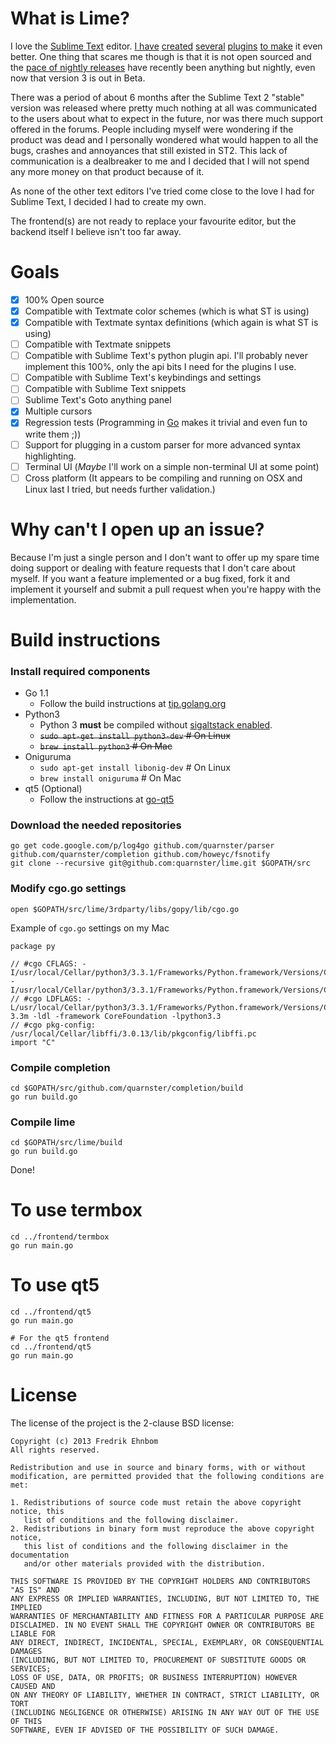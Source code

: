 # What is Lime?

I love the [Sublime Text](http://www.sublimetext.com) editor. [I have](https://github.com/quarnster/SublimeClang) [created](https://github.com/quarnster/SublimeJava) [several](https://github.com/quarnster/CompleteSharp) [plugins](https://github.com/quarnster/SublimeGDB) [to make](https://github.com/quarnster/ADBView) it even better. One thing that scares me though is that it is not open sourced and the [pace of nightly releases](http://www.sublimetext.com/nightly) have recently been anything but nightly, even now that version 3 is out in Beta.

There was a period of about 6 months after the Sublime Text 2 "stable" version was released where pretty much nothing at all was communicated to the users about what to expect in the future, nor was there much support offered in the forums. People including myself were wondering if the product was dead and I personally wondered what would happen to all the bugs, crashes and annoyances that still existed in ST2. This lack of communication is a dealbreaker to me and I decided that I will not spend any more money on that product because of it.

As none of the other text editors I've tried come close to the love I had for Sublime Text, I decided I had to create my own.

The frontend(s) are not ready to replace your favourite editor, but the backend itself I believe isn't too far away.

# Goals

- [x] 100% Open source
- [x] Compatible with Textmate color schemes (which is what ST is using)
- [x] Compatible with Textmate syntax definitions (which again is what ST is using)
- [ ] Compatible with Textmate snippets
- [ ] Compatible with Sublime Text's python plugin api. I'll probably never implement this 100%, only the api bits I need for the plugins I use.
- [ ] Compatible with Sublime Text's keybindings and settings
- [ ] Compatible with Sublime Text snippets
- [ ] Sublime Text's Goto anything panel
- [x] Multiple cursors
- [x] Regression tests (Programming in [Go](http://golang.org) makes it trivial and even fun to write them ;))
- [ ] Support for plugging in a custom parser for more advanced syntax highlighting.
- [ ] Terminal UI (*Maybe* I'll work on a simple non-terminal UI at some point)
- [ ] Cross platform (It appears to be compiling and running on OSX and Linux last I tried, but needs further validation.)

# Why can't I open up an issue?

Because I'm just a single person and I don't want to offer up my spare time doing support or dealing with feature requests that I don't care about myself. If you want a feature implemented or a bug fixed, fork it and implement it yourself and submit a pull request when you're happy with the implementation.

# Build instructions

### Install required components
- Go 1.1
   - Follow the build instructions at [tip.golang.org](http://tip.golang.org/doc/install/source)
- Python3
   - Python 3 **must** be compiled without [sigaltstack enabled](https://code.google.com/p/go/issues/detail?id=5287).
   - ~~``` sudo apt-get install python3-dev ``` # On Linux~~
   - ~~``` brew install python3 ``` # On Mac~~
- Oniguruma
   - ``` sudo apt-get install libonig-dev ``` # On Linux
   - ``` brew install oniguruma ``` # On Mac
- qt5 (Optional)
   - Follow the instructions at [go-qt5](https://github.com/salviati/go-qt5)

### Download the needed repositories

```
go get code.google.com/p/log4go github.com/quarnster/parser github.com/quarnster/completion github.com/howeyc/fsnotify
git clone --recursive git@github.com:quarnster/lime.git $GOPATH/src
```

### Modify cgo.go settings

``` open $GOPATH/src/lime/3rdparty/libs/gopy/lib/cgo.go ```

Example of ``` cgo.go ``` settings on my Mac

```
package py

// #cgo CFLAGS: -I/usr/local/Cellar/python3/3.3.1/Frameworks/Python.framework/Versions/Current/include/python3.3m -I/usr/local/Cellar/python3/3.3.1/Frameworks/Python.framework/Versions/Current/include/python3.3m
// #cgo LDFLAGS: -L/usr/local/Cellar/python3/3.3.1/Frameworks/Python.framework/Versions/Current/lib/python3.3/config-3.3m -ldl -framework CoreFoundation -lpython3.3
// #cgo pkg-config: /usr/local/Cellar/libffi/3.0.13/lib/pkgconfig/libffi.pc
import "C"
```

### Compile completion

```
cd $GOPATH/src/github.com/quarnster/completion/build
go run build.go
```

### Compile lime

```
cd $GOPATH/src/lime/build
go run build.go
```

Done!

# To use termbox

```
cd ../frontend/termbox
go run main.go
```

# To use qt5

```
cd ../frontend/qt5
go run main.go

# For the qt5 frontend
cd ../frontend/qt5
go run main.go
```

# License

The license of the project is the 2-clause BSD license:

```
Copyright (c) 2013 Fredrik Ehnbom
All rights reserved.

Redistribution and use in source and binary forms, with or without
modification, are permitted provided that the following conditions are met:

1. Redistributions of source code must retain the above copyright notice, this
   list of conditions and the following disclaimer.
2. Redistributions in binary form must reproduce the above copyright notice,
   this list of conditions and the following disclaimer in the documentation
   and/or other materials provided with the distribution.

THIS SOFTWARE IS PROVIDED BY THE COPYRIGHT HOLDERS AND CONTRIBUTORS "AS IS" AND
ANY EXPRESS OR IMPLIED WARRANTIES, INCLUDING, BUT NOT LIMITED TO, THE IMPLIED
WARRANTIES OF MERCHANTABILITY AND FITNESS FOR A PARTICULAR PURPOSE ARE
DISCLAIMED. IN NO EVENT SHALL THE COPYRIGHT OWNER OR CONTRIBUTORS BE LIABLE FOR
ANY DIRECT, INDIRECT, INCIDENTAL, SPECIAL, EXEMPLARY, OR CONSEQUENTIAL DAMAGES
(INCLUDING, BUT NOT LIMITED TO, PROCUREMENT OF SUBSTITUTE GOODS OR SERVICES;
LOSS OF USE, DATA, OR PROFITS; OR BUSINESS INTERRUPTION) HOWEVER CAUSED AND
ON ANY THEORY OF LIABILITY, WHETHER IN CONTRACT, STRICT LIABILITY, OR TORT
(INCLUDING NEGLIGENCE OR OTHERWISE) ARISING IN ANY WAY OUT OF THE USE OF THIS
SOFTWARE, EVEN IF ADVISED OF THE POSSIBILITY OF SUCH DAMAGE.
```
